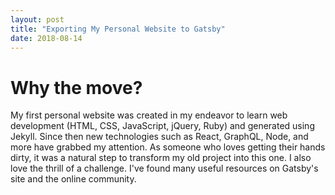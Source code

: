 ```yaml
---
layout: post
title: "Exporting My Personal Website to Gatsby"
date: 2018-08-14
---
```


# Why the move?
My first personal website was created in my endeavor to learn web development (HTML, CSS, JavaScript, jQuery, Ruby) and generated using Jekyll. Since then new technologies such as React, GraphQL, Node, and more have grabbed my attention. As someone who loves getting their hands dirty, it was a natural step to transform my old project into this one. I also love the thrill of a challenge. I've found many useful resources on Gatsby's site and the online community.
